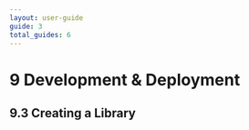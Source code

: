 ```yaml
---
layout: user-guide
guide: 3
total_guides: 6
---
```

# 9 Development & Deployment

## 9.3 Creating a Library
